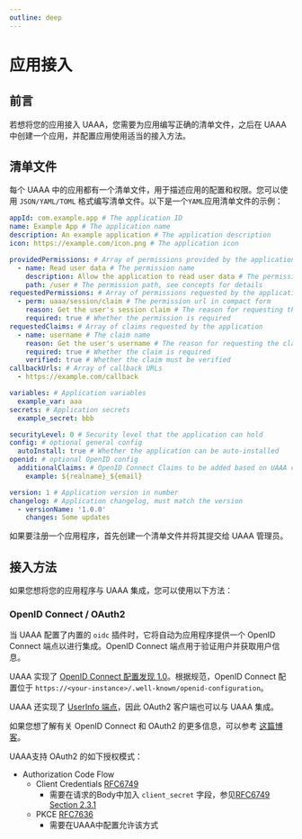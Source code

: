 ```yaml
---
outline: deep
---
```


# 应用接入

## 前言

若想将您的应用接入 UAAA，您需要为应用编写正确的清单文件，之后在 UAAA 中创建一个应用，并配置应用使用适当的接入方法。

## 清单文件

每个 UAAA 中的应用都有一个清单文件，用于描述应用的配置和权限。您可以使用 `JSON/YAML/TOML` 格式编写清单文件。以下是一个`YAML`应用清单文件的示例：

```yaml
appId: com.example.app # The application ID
name: Example App # The application name
description: An example application # The application description
icon: https://example.com/icon.png # The application icon

providedPermissions: # Array of permissions provided by the application
  - name: Read user data # The permission name
    description: Allow the application to read user data # The permission description
    path: /user # The permission path, see concepts for details
requestedPermissions: # Array of permissions requested by the application
  - perm: uaaa/session/claim # The permission url in compact form
    reason: Get the user's session claim # The reason for requesting the permission
    required: true # Whether the permission is required
requestedClaims: # Array of claims requested by the application
  - name: username # The claim name
    reason: Get the user's username # The reason for requesting the claim
    required: true # Whether the claim is required
    verified: true # Whether the claim must be verified
callbackUrls: # Array of callback URLs
  - https://example.com/callback

variables: # Application variables
  example_var: aaa
secrets: # Application secrets
  example_secret: bbb

securityLevel: 0 # Security level that the application can hold
config: # optional general config
  autoInstall: true # Whether the application can be auto-installed
openid: # optional OpenID config
  additionalClaims: # OpenID Connect Claims to be added based on UAAA claims
    example: ${realname}_${email}

version: 1 # Application version in number
changelog: # Application changelog, must match the version
  - versionName: '1.0.0'
    changes: Some updates
```

如果要注册一个应用程序，首先创建一个清单文件并将其提交给 UAAA 管理员。

## 接入方法

如果您想将您的应用程序与 UAAA 集成，您可以使用以下方法：

### OpenID Connect / OAuth2

当 UAAA 配置了内置的 `oidc` 插件时，它将自动为应用程序提供一个 OpenID Connect 端点以进行集成。OpenID Connect 端点用于验证用户并获取用户信息。

UAAA 实现了 [OpenID Connect 配置发现 1.0](https://openid.net/specs/openid-connect-discovery-1_0.html#ProviderConfig)。根据规范，OpenID Connect 配置位于 `https://<your-instance>/.well-known/openid-configuration`。

UAAA 还实现了 [UserInfo 端点](https://openid.net/specs/openid-connect-core-1_0.html#UserInfo)，因此 OAuth2 客户端也可以与 UAAA 集成。

如果您想了解有关 OpenID Connect 和 OAuth2 的更多信息，可以参考 [这篇博客](https://www.authing.cn/blog/558)。

UAAA支持 OAuth2 的如下授权模式：

- Authorization Code Flow
  - Client Credentials [RFC6749](https://www.rfc-editor.org/rfc/rfc6749#section-2.3)
    - 需要在请求的Body中加入 `client_secret` 字段，参见[RFC6749 Section 2.3.1](https://www.rfc-editor.org/rfc/rfc6749#section-2.3.1)
  - PKCE [RFC7636](https://www.rfc-editor.org/rfc/rfc7636)
    - 需要在UAAA中配置允许该方式
